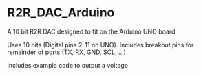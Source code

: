 # R2R_DAC_Arduino

A 10 bit R2R DAC designed to fit on the Arduino UNO board

Uses 10 bits (Digital pins 2-11 on UNO). Includes breakout pins for remainder of ports (TX, RX, GND, SCL, ...)

Includes example code to output a voltage
